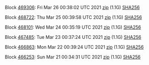 Block [469306](https://testnet-insight.dashevo.org/insight/block/00000134aea594be8c05e4ee6f0123a44d6100ffab7cb445f14f7bba26e29e78): Fri Mar 26 00:38:02 UTC 2021 [zip](https://dash-bootstrap.ams3.digitaloceanspaces.com/testnet/2021-03-26/bootstrap.dat.zip) (1.1G) [SHA256](https://dash-bootstrap.ams3.digitaloceanspaces.com/testnet/2021-03-26/sha256.txt)

Block [468722](https://testnet-insight.dashevo.org/insight/block/00000068f8067c81c428bead114725566ec0f097fe8a6d31d86ec3271f76ed6e): Thu Mar 25 00:39:58 UTC 2021 [zip](https://dash-bootstrap.ams3.digitaloceanspaces.com/testnet/2021-03-25/bootstrap.dat.zip) (1.1G) [SHA256](https://dash-bootstrap.ams3.digitaloceanspaces.com/testnet/2021-03-25/sha256.txt)

Block [468101](https://testnet-insight.dashevo.org/insight/block/000000bf7673b05f592a785d50ba8ac6e90450317040b777aafa51185f8c53f8): Wed Mar 24 00:35:19 UTC 2021 [zip](https://dash-bootstrap.ams3.digitaloceanspaces.com/testnet/2021-03-24/bootstrap.dat.zip) (1.1G) [SHA256](https://dash-bootstrap.ams3.digitaloceanspaces.com/testnet/2021-03-24/sha256.txt)

Block [467485](https://testnet-insight.dashevo.org/insight/block/0000004e9f16bf84f37fa16eabae02066d58886478f6f399e495f58ba5f9837d): Tue Mar 23 00:37:24 UTC 2021 [zip](https://dash-bootstrap.ams3.digitaloceanspaces.com/testnet/2021-03-23/bootstrap.dat.zip) (1.1G) [SHA256](https://dash-bootstrap.ams3.digitaloceanspaces.com/testnet/2021-03-23/sha256.txt)

Block [466863](https://testnet-insight.dashevo.org/insight/block/0000002bf62cc6fa2134364b46bfe52cd668e721efdec4586cacdff9193be183): Mon Mar 22 00:39:24 UTC 2021 [zip](https://dash-bootstrap.ams3.digitaloceanspaces.com/testnet/2021-03-22/bootstrap.dat.zip) (1.1G) [SHA256](https://dash-bootstrap.ams3.digitaloceanspaces.com/testnet/2021-03-22/sha256.txt)

Block [466253](https://testnet-insight.dashevo.org/insight/block/0000005cb80668aefc73c09e5a47ae42450d24bb7bd317710bd92a9ca4e8eed4): Sun Mar 21 00:34:31 UTC 2021 [zip](https://dash-bootstrap.ams3.digitaloceanspaces.com/testnet/2021-03-21/bootstrap.dat.zip) (1.1G) [SHA256](https://dash-bootstrap.ams3.digitaloceanspaces.com/testnet/2021-03-21/sha256.txt)

